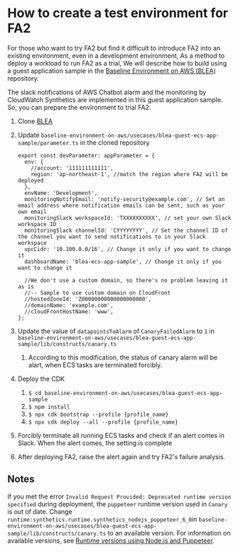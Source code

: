 # How to create a test environment for FA2

For those who want to try FA2 but find it difficult to introduce FA2 into an existing environment, even in a development environment,
As a method to deploy a workload to run FA2 as a trial, We will describe how to build using a guest application sample in the [Baseline Environment on AWS (BLEA)](https://github.com/aws-samples/baseline-environment-on-aws/tree/main) repository.

The slack notifications of AWS Chatbot alarm and the monitoring by CloudWatch Synthetics are implemented in this guest application sample.
So, you can prepare the environment to trial FA2.

1. Clone [BLEA](https://github.com/aws-samples/baseline-environment-on-aws/tree/main)
2. Update `baseline-environment-on-aws/usecases/blea-guest-ecs-app-sample/parameter.ts` in the cloned repository
   ```
   export const devParameter: appParameter = {
     env: {
       //account: '111111111111',
       region: 'ap-northeast-1', //match the region where FA2 will be deployed
     },
     envName: 'Development',
     monitoringNotifyEmail: 'notify-security@example.com', // Set an email address where notification emails can be sent, such as your own email
     monitoringSlack workspaceId: 'TXXXXXXXXXX', // set your own Slack workspace ID
     monitoringSlack channelId: 'CYYYYYYYY', // Set the channel ID of the channel you want to send notifications to in your Slack workspace
     vpcCidr: '10.100.0.0/16', // Change it only if you want to change it
     dashboardName: 'blea-ecs-app-sample', // Change it only if you want to change it
 
     //We don't use a custom domain, so there's no problem leaving it as is
     //-- Sample to use custom domain on CloudFront
     //hostedZoneId: 'Z00000000000000000000',
     //domainName: 'example.com',
     //cloudFrontHostName: 'www',
   };
   ```

3. Update the value of `datapointsToAlarm` of `CanaryFailedAlarm` to `1` in `baseline-environment-on-aws/usecases/blea-guest-ecs-app-sample/lib/constructs/canary.ts`
   1. According to this modification, the status of canary alarm will be alart, when ECS tasks are terminated forcibly.
4. Deploy the CDK
   1. `$ cd baseline-environment-on-aws/usecases/blea-guest-ecs-app-sample`
   2. `$ npm install`
   3. `$ npx cdk bootstrap --profile {profile_name} `
   4. `$ npx cdk deploy --all --profile {profile_name} `
5. Forcibly terminate all running ECS tasks and check if an alert comes in Slack. When the alert comes, the setting is complete
6. After deploying FA2, raise the alert again and try FA2's failure analysis.

## Notes

If you met the error `Invalid Request Provided: Deprecated runtime version specified` during deployment, the `puppeteer` runtime version used in `Canary` is out of date.
Change `runtime:synthetics.runtime.synthetics_nodejs_puppeteer_6_0`in `baseline-environment-on-aws/usecases/blea-guest-ecs-app-sample/lib/constructs/canary.ts` to an available version.
For information on available versions, see [Runtime versions using Node.js and Puppeteer](https://docs.aws.amazon.com/AmazonCloudWatch/latest/monitoring/CloudWatch_Synthetics_Library_nodejs_puppeteer.html).